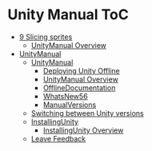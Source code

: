 Unity Manual ToC
================
 - [9 Slicing sprites]()
	 - [UnityManual Overview](UnityManual.md)
 - [UnityManual]()
	 - [UnityManual]()
		 - [Deploying Unity Offline](DeployingUnityOffline.md)
		 - [UnityManual Overview](UnityManual_1.md)
		 - [OfflineDocumentation](OfflineDocumentation.md)
		 - [WhatsNew56](WhatsNew56.md)
		 - [ManualVersions](ManualVersions.md)
	 - [Switching between Unity versions](SwitchingDocumentationVersions.md)
	 - [InstallingUnity]()
		 - [InstallingUnity Overview](InstallingUnity.md)
	 - [Leave Feedback](LeaveFeedback.md)

